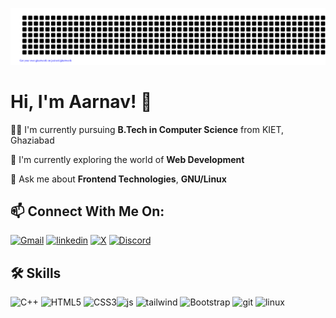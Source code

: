 ![gitartwork](gitartwork.svg)

# Hi, I'm Aarnav! 👋


👩‍💻 I'm currently pursuing **B.Tech in Computer Science** from KIET, Ghaziabad

🧠 I'm currently exploring the world of **Web Development**

💬 Ask me about **Frontend Technologies**, **GNU/Linux**


## 📫 Connect With Me On: 
[![Gmail](https://img.shields.io/badge/Gmail-D14836?style=for-the-badge&logo=gmail&logoColor=white)](https://jaiswalaarnav@gmail.com) [![linkedin](https://img.shields.io/badge/linkedin-0A66C2?style=for-the-badge&logo=linkedin&logoColor=white)](https://www.linkedin.com/in/aarnav-jaiswal-2k5/)
[![X](https://img.shields.io/badge/X-000000?style=for-the-badge&logo=x&logoColor=white)](https://x.com/_aarnavv_)
[![Discord](https://img.shields.io/badge/Discord-5865F2?style=for-the-badge&logo=discord&logoColor=white)](https://www.discordapp.com/users/517342783980175391)



## 🛠 Skills
<img alt = "C++" src = "https://img.shields.io/badge/C%2B%2B-00599C?style=for-the-badge&logo=c%2B%2B&logoColor=white"/> <img alt="HTML5" src="https://img.shields.io/badge/html5-%23E34F26.svg?style=for-the-badge&logo=html5&logoColor=white"/> <img alt="CSS3" src="https://img.shields.io/badge/css3-%231572B6.svg?style=for-the-badge&logo=css3&logoColor=white"/><img alt="js" src="https://img.shields.io/badge/JavaScript-323330?style=for-the-badge&logo=javascript&logoColor=F7DF1E"/> <img alt = "tailwind" src = "https://img.shields.io/badge/Tailwind_CSS-38B2AC?style=for-the-badge&logo=tailwind-css&logoColor=white"/> <img alt="Bootstrap" src="https://img.shields.io/badge/bootstrap-%23563D7C.svg?style=for-the-badge&logo=bootstrap&logoColor=white"/> <img alt="git" src="https://img.shields.io/badge/GIT-E44C30?style=for-the-badge&logo=git&logoColor=white"/> <img alt="linux" src="https://img.shields.io/badge/Linux-FCC624?style=for-the-badge&logo=linux&logoColor=black"/>

